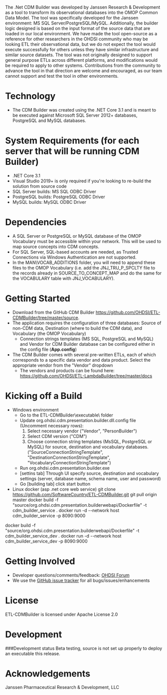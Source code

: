 The .Net CDM Builder was developed by Janssen Research & Development as a tool to transform its observational databases into the OMOP Common Data Model. The tool was specifically developed for the Janssen environment: MS SQL Server/PostgreSQL/MySQL.  Additionally, the builder logic designed is based on the input format of the source data that are loaded in our local environment. We have made the tool open-source as a reference for other researchers in the OHDSI community who may be looking ETL their observational data, but we do not expect the tool would execute successfully for others unless they have similar infrastructure and similar source datasets. The tool was not originally designed to support general purpose ETLs across different platforms, and modifications would be required to apply to other systems. Contributions from the community to advance the tool in that direction are welcome and encouraged, as our team cannot support and test the tool in other environments.

Technology
============
* The CDM Builder was created using the .NET Core 3.1 and is meant to be executed against Microsoft SQL Server 2012+ databases, PostgreSQL and MySQL databases. 

System Requirements (for each server that will be running CDM Builder)
============
* .NET Core 3.1 
* Visual Studio 2019+ is only required if you're looking to re-build the solution from source code
* SQL Server builds: MS SQL ODBC Driver
* PostgreSQL builds: PostgreSQL ODBC Driver
* MySQL builds: MySQL ODBC Driver

Dependencies
============
 * A SQL Server or PostgreSQL or MySQL database of the OMOP Vocabulary must be accessible within your network. This will be used to map source concepts into CDM concepts.
 * For SQL Server, SQL-based accounts are needed, as Trusted Connections via Windows Authentication are not supported.
 * In the MAN\VOCAB_ADDITIONS folder, you will need to append these files to the OMOP Vocabulary (i.e. add the JNJ_TRU_P_SPCLTY file to the records already in SOURCE_TO_CONCEPT_MAP and do the same for the VOCABULARY table with JNJ_VOCABULARY).

Getting Started
===============
* Download from the GitHub CDM Builder https://github.com/OHDSI/ETL-CDMBuilder/tree/master/source.
* The application requires the configuration of three databases: Source of non-CDM data, Destination (where to build the CDM data), and Vocabulary (the OMOP Vocabulary)
    - Connection strings templates (MS SQL, PostgreSQL and MySQL) and Vendor for CDM Builder database can be configured either in the config file (<b>App.config</b>)
* The CDM Builder comes with several pre-written ETLs, each of which corresponds to a specific data vendor and data product. Select the appropriate vendor from the "Vendor" dropdown
    - The vendors and products can be found here: <a href="https://github.com/OHDSI/ETL-LambdaBuilder/tree/master/docs">https://github.com/OHDSI/ETL-LambdaBuilder/tree/master/docs</a>

Kicking off a Build
===============
* Windows environment
    - Go to the ETL-CDMBuilder\executable\ folder
    - Update org.ohdsi.cdm.presentation.builder.dll.config file (Uncomment necessary rows):
        1. Select necessary vendor ("Vendor", "PersonBuilder")
        2. Select CDM version ("CDM")
        3. Choose connection string templates (MsSQL, PostgreSQL or MySQL) for source, destination and vocabulary databases. ("SourceConnectionStringTemplate", "DestinationConnectionStringTemplate", "VocabularyConnectionStringTemplate")
    - Run org.ohdsi.cdm.presentation.builder.exe
    - [settins tab] Through UI specify source, destination and vocabulary settings (server, database name, schema name, user and password)
    - Go [building tab] click start button
* Linux docker (asp .net core web service)
    git clone https://github.com/SoftwareCountry/ETL-CDMBuilder.git
    git pull origin master
    docker build -f "source/org.ohdsi.cdm.presentation.builderwebapi/Dockerfile" -t cdm_builder_service .
    docker run -d --network host cdm_builder_service -p 8090:9000
 
docker build -f "source/org.ohdsi.cdm.presentation.builderwebapi/Dockerfile" -t cdm_builder_service_dev .
docker run -d --network host cdm_builder_service_dev -p 8090:9000

Getting Involved
=============
* Developer questions/comments/feedback: <a href="http://forums.ohdsi.org/c/developers">OHDSI Forum</a>
* We use the <a href="../../issues">GitHub issue tracker</a> for all bugs/issues/enhancements

License
=======
ETL-CDMBuilder is licensed under Apache License 2.0

Development
===========

###Development status
Beta testing, source is not set up properly to deploy an executable this release.

Acknowledgements
===========
Janssen Pharmaceutical Research & Development, LLC
